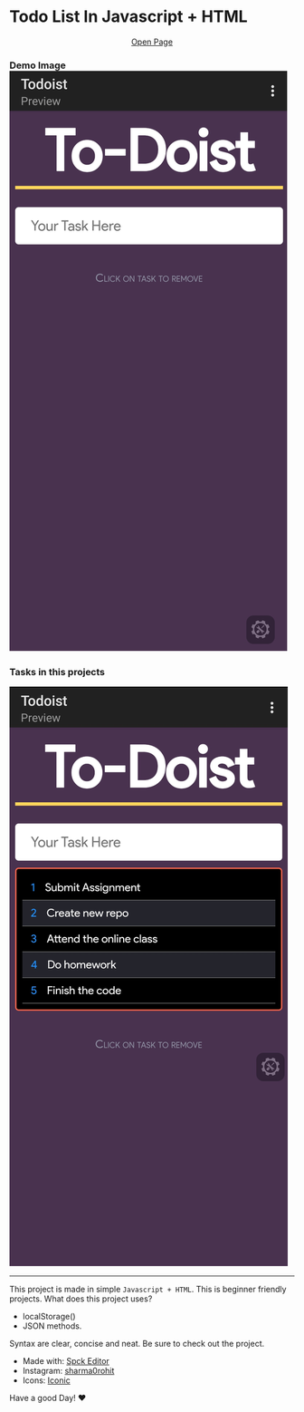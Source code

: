 # Todo List In Javascript + HTML
<center><a href="">Open Page</a></center>
<h3>Demo Image</img><br>
<img src="assets/IMG_20210620_143224.jpg">
<h3>Tasks in this projects</h3>
<img src="assets/IMG_20210620_143431.jpg">
<hr>
This project is made in simple <code>Javascript + HTML</code>. This is beginner friendly projects.
What does this project uses?
<ul>
<li>localStorage()</li>
<li>JSON methods.</li>
</ul>
Syntax are clear, concise and neat. Be sure to check out the project.
<ul>
<li>Made with: <a href="">Spck Editor</a></li>
<li>Instagram: <a href="https://instagram.com/sharma0rohit">sharma0rohit</a></li>
<li>Icons: <a href="">Iconic</a></li>
</ul>
Have a good Day! ❤️